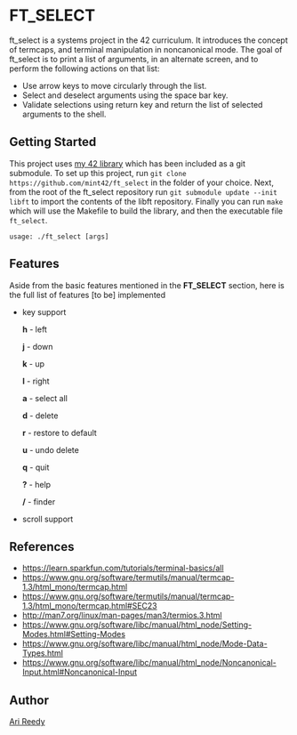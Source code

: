# FT_SELECT

ft_select is a systems project in the 42 curriculum. It introduces the concept of termcaps, and terminal manipulation in noncanonical mode. The goal of ft_select is to print a list of arguments, in an alternate screen, and to perform the following actions on that list:

- Use arrow keys to move circularly through the list.
- Select and deselect arguments using the space bar key.
- Validate selections using return key and return the list of selected arguments to the shell.

## Getting Started

This project uses [my 42 library](https://github.com/mint42/lib) which has been included as a git submodule. To set up this project, run `git clone https://github.com/mint42/ft_select` in the folder of your choice. Next, from the root of the ft_select repository run `git submodule update --init libft` to import the contents of the libft repository. Finally you can run `make` which will use the Makefile to build the library, and then the executable file `ft_select`.

```
usage: ./ft_select [args]
```

## Features

Aside from the basic features mentioned in the __FT_SELECT__ section, here is the full list of features [to be] implemented

- key support

	__h__	-	left

	__j__	-	down 

	__k__	-	up

	__l__	-	right

	__a__	-	select all

	__d__	-	delete

	__r__	-	restore to default

	__u__	-	undo delete

	__q__	-	quit

	__?__	-	help

	__/__	-	finder

- scroll support

## References 

- https://learn.sparkfun.com/tutorials/terminal-basics/all
- https://www.gnu.org/software/termutils/manual/termcap-1.3/html_mono/termcap.html
- https://www.gnu.org/software/termutils/manual/termcap-1.3/html_mono/termcap.html#SEC23
- http://man7.org/linux/man-pages/man3/termios.3.html
- https://www.gnu.org/software/libc/manual/html_node/Setting-Modes.html#Setting-Modes
- https://www.gnu.org/software/libc/manual/html_node/Mode-Data-Types.html
- https://www.gnu.org/software/libc/manual/html_node/Noncanonical-Input.html#Noncanonical-Input

## Author

[Ari Reedy](https://github.com/mint42/)
